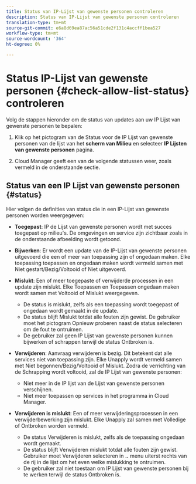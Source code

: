 ```yaml
---
title: Status van IP-Lijst van gewenste personen controleren
description: Status van IP-Lijst van gewenste personen controleren
translation-type: tm+mt
source-git-commit: e6a8d69ea87ac56a51cde2f131c4accff1bea527
workflow-type: tm+mt
source-wordcount: '364'
ht-degree: 0%

---
```



# Status IP-Lijst van gewenste personen {#check-allow-list-status} controleren

Volg de stappen hieronder om de status van updates aan uw IP Lijst van gewenste personen te bepalen:

1. Klik op het pictogram van de Status voor de IP Lijst van gewenste personen van de lijst van het **scherm van Milieu** en selecteer **IP Lijsten van gewenste personen** pagina.

1. Cloud Manager geeft een van de volgende statussen weer, zoals vermeld in de onderstaande sectie.

## Status van een IP Lijst van gewenste personen {#status}

Hier volgen de definities van status die in een IP-Lijst van gewenste personen worden weergegeven:

* **Toegepast**: IP de Lijst van gewenste personen wordt met succes toegepast op milieu&#39;s.  De omgevingen en service zijn zichtbaar zoals in de onderstaande afbeelding wordt getoond.

* **Bijwerken**: Er wordt een update van de IP-Lijst van gewenste personen uitgevoerd die een of meer van toepassing zijn of ongedaan maken. Elke toepassing toepassen en ongedaan maken wordt vermeld samen met Niet gestart/Bezig/Voltooid of Niet uitgevoerd.

* **Mislukt**: Een of meer toegepaste of verwijderde processen in een update zijn mislukt. Elke Toepassen en Toepassen ongedaan maken wordt samen met Voltooid of Mislukt weergegeven.
   * De status is mislukt, zelfs als een toepassing wordt toegepast of ongedaan wordt gemaakt in de update.
   * De status blijft Mislukt totdat alle fouten zijn gewist. De gebruiker moet het pictogram Opnieuw proberen naast de status selecteren om de fout te ontruimen.
   * De gebruiker zal geen IP Lijst van gewenste personen kunnen bijwerken of schrappen terwijl de status Ontbroken is.

* **Verwijderen**: Aanvraag verwijderen is bezig. Dit betekent dat alle services niet van toepassing zijn. Elke Unapply wordt vermeld samen met Niet begonnen/Bezig/Voltooid of Mislukt.
Zodra de verrichting van de Schrapping wordt voltooid, zal de IP Lijst van gewenste personen:
   * Niet meer in de IP lijst van de Lijst van gewenste personen verschijnen.
   * Niet meer toepassen op services in het programma in Cloud Manager.

* **Verwijderen is mislukt**: Een of meer verwijderingsprocessen in een verwijderbewerking zijn mislukt. Elke Unapply zal samen met Volledige of Ontbroken worden vermeld.

   * De status Verwijderen is mislukt, zelfs als de toepassing ongedaan wordt gemaakt.
   * De status blijft Verwijderen mislukt totdat alle fouten zijn gewist. Gebruiker moet Verwijderen selecteren in **..** menu uiterst rechts van de rij in de lijst om het even welke mislukking te ontruimen.
   * De gebruiker zal niet toestaan om IP Lijst van gewenste personen bij te werken terwijl de status Ontbroken is.


